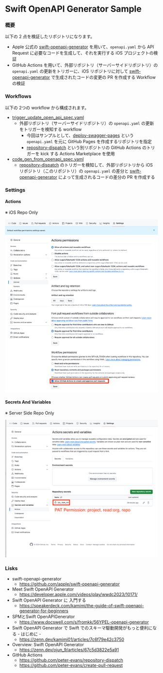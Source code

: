 # Swift OpenAPI Generator Sample

### 概要

以下の 2 点を検証したリポジトリになります。

- Apple 公式の [swift-openapi-generator](https://github.com/apple/swift-openapi-generator) を用いて、`openapi.yaml` から API Request に必要なコードを生成して、それを実行する iOS プロジェクトの検証
- GitHub Actions を用いて、外部リポジトリ（サーバーサイドリポジトリ）の `openapi.yaml` の更新をトリガーに、iOS リポジトリに対して [swift-openapi-generator](https://github.com/apple/swift-openapi-generator) で生成されたコードの変更の PR を作成する Workflow の検証

### Workflows

以下の 2つの workflow から構成されます。

- [trigger_update_open_api_spec.yaml](https://github.com/suguruTakahashi-1234/swift-openapi-gen-sample/actions/workflows/trigger_update_open_api_spec.yaml)
  - 外部リポジトリ（サーバーサイドリポジトリ）の `openapi.yaml` の更新をトリガーを検知する workflow
    - 今回はサンプルとして、[deploy-swagger-pages](https://github.com/suguruTakahashi-1234/deploy-swagger-pages) という  `openapi.yaml` を元に GitHub Pages を作成するリポジトリを指定
    - [repository-dispatch](https://github.com/peter-evans/repository-dispatch) という別リポジトリの GitHub Actions のトリガーを kick する Actions Marketplace を使用
- [code_gen_from_openapi_spec.yaml](https://github.com/suguruTakahashi-1234/swift-openapi-gen-sample/actions/workflows/code_gen_from_openapi_spec.yaml)
  - [repository-dispatch](https://github.com/peter-evans/repository-dispatch) のトリガーを検知して、外部リポジトリから iOS リポジトリ（このリポジトリ）の `openapi.yaml` の差分と [swift-openapi-generator](https://github.com/apple/swift-openapi-generator) によって生成されるコードの差分の PR を作成する

### Settings

#### Actions

※ iOS Repo Only

![](./assets/actions.png)

#### Secrets And Variables

※ Server Side Repo Only

![](./assets/actions_secrets_and_variables.png)

### Lisks

- swift-openapi-generator
  - https://github.com/apple/swift-openapi-generator
- Meet Swift OpenAPI Generator
  - https://developer.apple.com/videos/play/wwdc2023/10171/
- Swift OpenAPI Generator に 入門する
  - https://speakerdeck.com/kamimi/the-guide-of-swift-openapi-generator-for-beginners
- SPMとSwift OpenAPIGenerator
  - https://www.docswell.com/s/fromkk/56YPEL-openapi-generator
- Swift OpenAPI Generator で Swift でのスキーマ駆動開発がもっと便利になる - はじめに -
  - https://zenn.dev/kamimi01/articles/7c6f79e42c3750
- Overview: Swift OpenAPI Generator
  - https://zenn.dev/ojun_9/articles/67c5d3822e5a91
- GitHub Actions
  - https://github.com/peter-evans/repository-dispatch
  - https://github.com/peter-evans/create-pull-request

